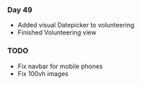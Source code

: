 ### Day 49
- Added visual Datepicker to volunteering
- Finished Volunteering view

### TODO
- Fix navbar for mobile phones
- Fix 100vh images